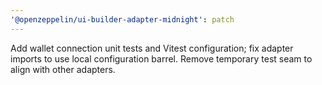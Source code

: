 ```yaml
---
'@openzeppelin/ui-builder-adapter-midnight': patch
---
```


Add wallet connection unit tests and Vitest configuration; fix adapter imports to use local configuration barrel. Remove temporary test seam to align with other adapters.
